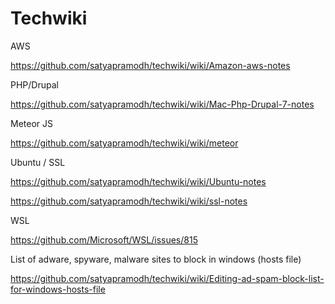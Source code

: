 # Techwiki

AWS

https://github.com/satyapramodh/techwiki/wiki/Amazon-aws-notes

PHP/Drupal

https://github.com/satyapramodh/techwiki/wiki/Mac-Php-Drupal-7-notes

Meteor JS

https://github.com/satyapramodh/techwiki/wiki/meteor

Ubuntu / SSL

https://github.com/satyapramodh/techwiki/wiki/Ubuntu-notes

https://github.com/satyapramodh/techwiki/wiki/ssl-notes

WSL

https://github.com/Microsoft/WSL/issues/815

List of adware, spyware, malware sites to block in windows (hosts file)

https://github.com/satyapramodh/techwiki/wiki/Editing-ad-spam-block-list-for-windows-hosts-file
